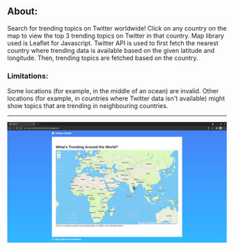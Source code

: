 ## About: 
Search for trending topics on Twitter worldwide! Click on any country on the map to view the top 3 trending topics on Twitter in that country. Map library used is Leaflet for Javascript. Twitter API is used to first fetch the nearest country where trending data is available based on the given latitude and longitude. Then, trending topics are fetched based on the country.
### Limitations:
Some locations (for example, in the middle of an ocean) are invalid. Other locations (for example, in countries where Twitter data isn't available) might show topics that are trending in neighbouring countries.

---
![website](/images/output.png)
